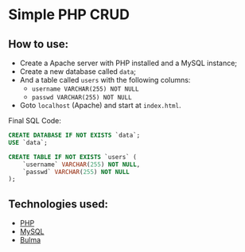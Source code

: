 # Simple PHP CRUD

## How to use:
- Create a Apache server with PHP installed and a MySQL instance;
- Create a new database called `data`;
- And a table called `users` with the following columns:
    + `username VARCHAR(255) NOT NULL`
    + `passwd VARCHAR(255) NOT NULL`
- Goto `localhost` (Apache) and start at `index.html`.

Final SQL Code:
```sql	
CREATE DATABASE IF NOT EXISTS `data`;
USE `data`;

CREATE TABLE IF NOT EXISTS `users` (
    `username` VARCHAR(255) NOT NULL,
    `passwd` VARCHAR(255) NOT NULL
);
```

## Technologies used:
- [PHP](https://www.php.net/)
- [MySQL](https://www.mysql.com/)
- [Bulma](https://bulma.io/)
